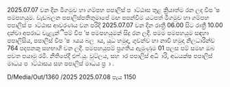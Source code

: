 2025.07.07 වන දින මීගමුව හා ගම්පහ පපාලිස් ප ාට්ඨාස තුළ ක්‍රියාත්ම රන ලද විප ්ෂ පමපහයුම. වැඩබලන පපාලිස්පතිතුමාපේ මඟ පපන්වීම යටපත් මීගමුව හා ගම්පහ පපාලිස් ප ාට්ඨාස ආවරණය වන පරිදි 2025.07.07 වන දින රාත්‍රී 06.00 සිට රාත්‍රී 10.00 දක්වා අපරාධ වැළැක්ීපම් විප ්ෂ පමපහයුමක් සිදු රන ලදී. පමම පමපහයුම සඳහා පපාලිසිය, පපාලිස් විප ්ෂ ායය බල ාය, යුධ හමුදා, ගුවන්ව හා නාවි හමුදා නිලධාරින්ව 764 පදපනකු සහභාගි වන ලදී. පමපහයුපම් ප්‍රගතිය ඇමුණුම 01 පලස පම් සමඟ ඔබ පවත පයාමු රමි. නීතිපේදී එෆ්.යූ. වුට්ලය, සහ ාර පපාලිස් අධි ාරි, අධයක්ෂ පපාලිස් මාධය ප ාට්ඨාසය සහ පපාලිස් මාධය ප්‍ර ා .

D/Media/Out/1360 /2025 2025.07.08 පැය 1150